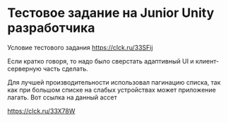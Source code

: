 # Тестовое задание на Junior Unity разработчика

Условие тестового задания https://clck.ru/33SFij

Если кратко говоря, то надо было сверстать адаптивный UI и клиент-серверную часть сделать.

Для лучшей производительности использовал пагинацию списка, так как при большом списке на слабых устройствах может приложение лагать.
Вот ссылка на данный ассет 

https://clck.ru/33X78W
